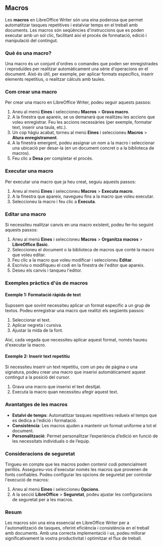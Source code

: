 ## Macros

Les **macros** en LibreOffice Writer són una eina poderosa que permet automatitzar tasques repetitives i estalviar temps en el treball amb documents. Les macros són seqüències d'instruccions que es poden executar amb un sol clic, facilitant així el procés de formatació, edició i manipulació del contingut.

### Què és una macro?

Una macro és un conjunt d'ordres o comandes que poden ser enregistrades i reproduïdes per realitzar automàticament una sèrie d'operacions en el document. Això és útil, per exemple, per aplicar formats específics, inserir elements repetitius, o realitzar càlculs amb taules.

### Com crear una macro

Per crear una macro en LibreOffice Writer, podeu seguir aquests passos:

1. Aneu al menú **Eines** i seleccioneu **Macros** > **Grava macro**.
2. A la finestra que apareix, se us demanarà que realitzeu les accions que voleu enregistrar. Feu les accions necessàries (per exemple, formatar text, inserir una taula, etc.).
3. Un cop hàgiu acabat, torneu al menú **Eines** i seleccioneu **Macros** > **Atura enregistrament**.
4. A la finestra emergent, podeu assignar un nom a la macro i seleccionar una ubicació per desar-la (en un document concret o a la biblioteca de macros).
5. Feu clic a **Desa** per completar el procés.

### Executar una macro

Per executar una macro que ja heu creat, seguiu aquests passos:

1. Aneu al menú **Eines** i seleccioneu **Macros** > **Executa macro**.
2. A la finestra que apareix, navegueu fins a la macro que voleu executar.
3. Seleccioneu la macro i feu clic a **Executa**.

### Editar una macro

Si necessiteu realitzar canvis en una macro existent, podeu fer-ho seguint aquests passos:

1. Aneu al menú **Eines** i seleccioneu **Macros** > **Organitza macros** > **LibreOffice Basic**.
2. Seleccioneu el document o la biblioteca de macros que conté la macro que voleu editar.
3. Feu clic a la macro que voleu modificar i seleccioneu **Editar**.
4. Escriviu o modifiqueu el codi en la finestra de l'editor que apareix.
5. Deseu els canvis i tanqueu l'editor.

### Exemples pràctics d'ús de macros

#### Exemple 1: Formatació ràpida de text

Suposem que sovint necessiteu aplicar un format específic a un grup de textos. Podeu enregistrar una macro que realitzi els següents passos:

1. Seleccionar el text.
2. Aplicar negreta i cursiva.
3. Ajustar la mida de la font.

Així, cada vegada que necessiteu aplicar aquest format, només haureu d'executar la macro.

#### Exemple 2: Inserir text repetitiu

Si necessiteu inserir un text repetitiu, com un peu de pàgina o una signatura, podeu crear una macro que inserixi automàticament aquest contingut a la posició del cursor. 

1. Grava una macro que inserixi el text desitjat.
2. Executa la macro quan necessiteu afegir aquest text.

### Avantatges de les macros

- **Estalvi de temps**: Automatitzar tasques repetitives redueix el temps que es dedica a l'edició i formatació.
- **Consistència**: Les macros ajuden a mantenir un format uniforme a tot el document.
- **Personalització**: Permet personalitzar l’experiència d’edició en funció de les necessitats individuals o de l’equip.

### Consideracions de seguretat

Tingueu en compte que les macros poden contenir codi potencialment perillós. Assegureu-vos d'executar només les macros que provenen de fonts confiables. Podeu configurar les opcions de seguretat per controlar l'execució de macros:

1. Aneu al menú **Eines** i seleccioneu **Opcions**.
2. A la secció **LibreOffice** > **Seguretat**, podeu ajustar les configuracions de seguretat per a les macros.

### Resum

Les macros són una eina essencial en LibreOffice Writer per a l'automatització de tasques, oferint eficiència i consistència en el treball amb documents. Amb una correcta implementació i us, podeu millorar significativament la vostra productivitat i optimitzar el flux de treball.

